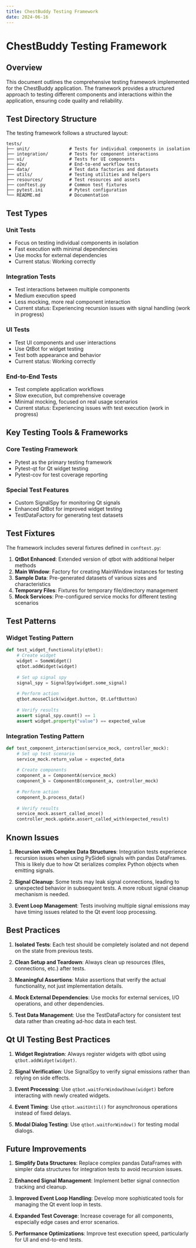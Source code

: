 ```yaml
---
title: ChestBuddy Testing Framework
date: 2024-06-16
---
```


# ChestBuddy Testing Framework

## Overview

This document outlines the comprehensive testing framework implemented for the ChestBuddy application. The framework provides a structured approach to testing different components and interactions within the application, ensuring code quality and reliability.

## Test Directory Structure

The testing framework follows a structured layout:

```
tests/
├── unit/               # Tests for individual components in isolation
├── integration/        # Tests for component interactions
├── ui/                 # Tests for UI components
├── e2e/                # End-to-end workflow tests
├── data/               # Test data factories and datasets
├── utils/              # Testing utilities and helpers
├── resources/          # Test resources and assets
├── conftest.py         # Common test fixtures
├── pytest.ini          # Pytest configuration
└── README.md           # Documentation
```

## Test Types

### Unit Tests
- Focus on testing individual components in isolation
- Fast execution with minimal dependencies
- Use mocks for external dependencies
- Current status: Working correctly

### Integration Tests
- Test interactions between multiple components
- Medium execution speed
- Less mocking, more real component interaction
- Current status: Experiencing recursion issues with signal handling (work in progress)

### UI Tests
- Test UI components and user interactions
- Use QtBot for widget testing
- Test both appearance and behavior
- Current status: Working correctly

### End-to-End Tests
- Test complete application workflows
- Slow execution, but comprehensive coverage
- Minimal mocking, focused on real usage scenarios
- Current status: Experiencing issues with test execution (work in progress)

## Key Testing Tools & Frameworks

### Core Testing Framework
- Pytest as the primary testing framework
- Pytest-qt for Qt widget testing
- Pytest-cov for test coverage reporting

### Special Test Features
- Custom SignalSpy for monitoring Qt signals
- Enhanced QtBot for improved widget testing
- TestDataFactory for generating test datasets

## Test Fixtures

The framework includes several fixtures defined in `conftest.py`:

1. **QtBot Enhanced**: Extended version of qtbot with additional helper methods
2. **Main Window**: Factory for creating MainWindow instances for testing
3. **Sample Data**: Pre-generated datasets of various sizes and characteristics
4. **Temporary Files**: Fixtures for temporary file/directory management
5. **Mock Services**: Pre-configured service mocks for different testing scenarios

## Test Patterns

### Widget Testing Pattern
```python
def test_widget_functionality(qtbot):
    # Create widget
    widget = SomeWidget()
    qtbot.addWidget(widget)
    
    # Set up signal spy
    signal_spy = SignalSpy(widget.some_signal)
    
    # Perform action
    qtbot.mouseClick(widget.button, Qt.LeftButton)
    
    # Verify results
    assert signal_spy.count() == 1
    assert widget.property("value") == expected_value
```

### Integration Testing Pattern
```python
def test_component_interaction(service_mock, controller_mock):
    # Set up test scenario
    service_mock.return_value = expected_data
    
    # Create components
    component_a = ComponentA(service_mock)
    component_b = ComponentB(component_a, controller_mock)
    
    # Perform action
    component_b.process_data()
    
    # Verify results
    service_mock.assert_called_once()
    controller_mock.update.assert_called_with(expected_result)
```

## Known Issues

1. **Recursion with Complex Data Structures**: Integration tests experience recursion issues when using PySide6 signals with pandas DataFrames. This is likely due to how Qt serializes complex Python objects when emitting signals.

2. **Signal Cleanup**: Some tests may leak signal connections, leading to unexpected behavior in subsequent tests. A more robust signal cleanup mechanism is needed.

3. **Event Loop Management**: Tests involving multiple signal emissions may have timing issues related to the Qt event loop processing.

## Best Practices

1. **Isolated Tests**: Each test should be completely isolated and not depend on the state from previous tests.

2. **Clean Setup and Teardown**: Always clean up resources (files, connections, etc.) after tests.

3. **Meaningful Assertions**: Make assertions that verify the actual functionality, not just implementation details.

4. **Mock External Dependencies**: Use mocks for external services, I/O operations, and other dependencies.

5. **Test Data Management**: Use the TestDataFactory for consistent test data rather than creating ad-hoc data in each test.

## Qt UI Testing Best Practices

1. **Widget Registration**: Always register widgets with qtbot using `qtbot.addWidget(widget)`.

2. **Signal Verification**: Use SignalSpy to verify signal emissions rather than relying on side effects.

3. **Event Processing**: Use `qtbot.waitForWindowShown(widget)` before interacting with newly created widgets.

4. **Event Timing**: Use `qtbot.waitUntil()` for asynchronous operations instead of fixed delays.

5. **Modal Dialog Testing**: Use `qtbot.waitForWindow()` for testing modal dialogs.

## Future Improvements

1. **Simplify Data Structures**: Replace complex pandas DataFrames with simpler data structures for integration tests to avoid recursion issues.

2. **Enhanced Signal Management**: Implement better signal connection tracking and cleanup.

3. **Improved Event Loop Handling**: Develop more sophisticated tools for managing the Qt event loop in tests.

4. **Expanded Test Coverage**: Increase coverage for all components, especially edge cases and error scenarios.

5. **Performance Optimizations**: Improve test execution speed, particularly for UI and end-to-end tests. 